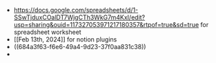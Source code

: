 - https://docs.google.com/spreadsheets/d/1-SSwTjduxCOalDT7WjgCTh3WkG7m4KxI/edit?usp=sharing&ouid=117327053971217180357&rtpof=true&sd=true for spreadsheet worksheet
- [[Feb 13th, 2024]] for notion plugins
- ((684a3f63-f6e6-49a4-9d23-37f0aa831c38))
-